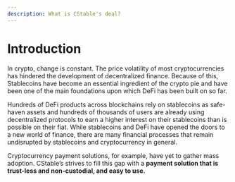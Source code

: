 ```yaml
---
description: What is CStable's deal?
---
```


# Introduction

In crypto, change is constant. The price volatility of most cryptocurrencies has hindered the development of decentralized finance. Because of this, Stablecoins have become an essential ingredient of the crypto pie and have been one of the main foundations upon which DeFi has been built on so far.

Hundreds of DeFi products across blockchains rely on stablecoins as safe-haven assets and hundreds of thousands of users are already using decentralized protocols to earn a higher interest on their stablecoins than is possible on their fiat. While stablecoins and DeFi have opened the doors to a new world of finance, there are many financial processes that remain undisrupted by stablecoins and cryptocurrency in general.

Cryptocurrency payment solutions, for example, have yet to gather mass adoption. CStable’s strives to fill this gap with a **payment solution that is trust-less and non-custodial, and easy to use.**&#x20;
